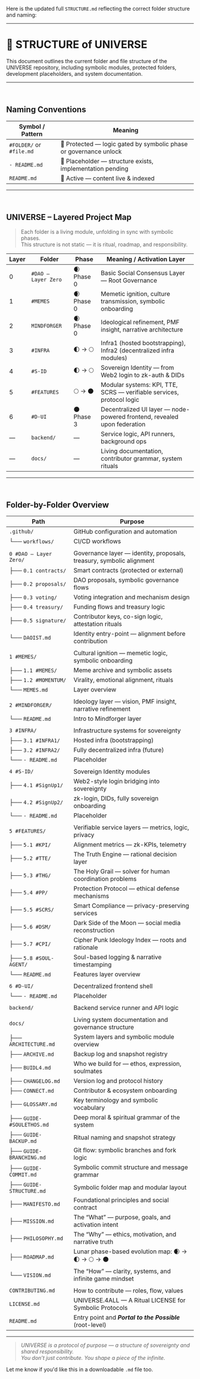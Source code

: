 Here is the updated full `STRUCTURE.md` reflecting the correct folder structure and naming:

---

# 📂 STRUCTURE of UNIVERSE

This document outlines the current folder and file structure of the UNIVERSE repository, including symbolic modules, protected folders, development placeholders, and system documentation.

---

<br>

## Naming Conventions

| Symbol / Pattern        | Meaning                                                                 |
|-------------------------|-------------------------------------------------------------------------|
| `#FOLDER/` or `#file.md`| 🔐 Protected — logic gated by symbolic phase or governance unlock       |
| `- README.md`           | 📎 Placeholder — structure exists, implementation pending               |
| `README.md`             | 📘 Active — content live & indexed                                      |

---

<br>

## UNIVERSE – Layered Project Map

> Each folder is a living module, unfolding in sync with symbolic phases.  
> This structure is not static — it is ritual, roadmap, and responsibility.

| Layer | Folder                | Phase         | Meaning / Activation Layer                                               |
|-------|-----------------------|---------------|---------------------------------------------------------------------------|
| 0     | `#DAO – Layer Zero`   | 🌒 Phase 0    | Basic Social Consensus Layer — Root Governance                            |
| 1     | `#MEMES`              | 🌒 Phase 0    | Memetic ignition, culture transmission, symbolic onboarding               |
| 2     | `MINDFORGER`          | 🌒 Phase 0    | Ideological refinement, PMF insight, narrative architecture               |
| 3     | `#INFRA`              | 🌓 → 🌕        | Infra1 (hosted bootstrapping), Infra2 (decentralized infra modules)       |
| 4     | `#S-ID`               | 🌓 → 🌕        | Sovereign Identity — from Web2 login to zk-auth & DIDs                    |
| 5     | `#FEATURES`           | 🌕 → 🌑        | Modular systems: KPI, TTE, SCRS — verifiable services, protocol logic     |
| 6     | `#D-UI`               | 🌑 Phase 3    | Decentralized UI layer — node-powered frontend, revealed upon federation  |
| —     | `backend/`            | —             | Service logic, API runners, background ops                                |
| —     | `docs/`               | —             | Living documentation, contributor grammar, system rituals                 |

---

<br>

## Folder-by-Folder Overview

| Path                           | Purpose                                                              |
|--------------------------------|----------------------------------------------------------------------|
| `.github/`                     | GitHub configuration and automation                                  |
| └── `workflows/`               | CI/CD workflows                                                      |
|                                |                                                                      |
| `0 #DAO – Layer Zero/`         | Governance layer — identity, proposals, treasury, symbolic alignment |
| ├── `0.1 contracts/`           | Smart contracts (protected or external)                              |
| ├── `0.2 proposals/`           | DAO proposals, symbolic governance flows                             |
| ├── `0.3 voting/`              | Voting integration and mechanism design                              |
| ├── `0.4 treasury/`            | Funding flows and treasury logic                                     |
| ├── `0.5 signature/`           | Contributor keys, co-sign logic, attestation rituals                 |
| └── `DAOIST.md`                | Identity entry-point — alignment before contribution                 |
|                                |                                                                      |
| `1 #MEMES/`                    | Cultural ignition — memetic logic, symbolic onboarding               |
| ├── `1.1 #MEMES/`              | Meme archive and symbolic assets                                     |
| ├── `1.2 #MOMENTUM/`           | Virality, emotional alignment, rituals                               |
| └── `MEMES.md`                 | Layer overview                                                       |
|                                |                                                                      |
| `2 #MINDFORGER/`               | Ideology layer — vision, PMF insight, narrative refinement           |
| └── `README.md`                | Intro to Mindforger layer                                            |
|                                |                                                                      |
| `3 #INFRA/`                    | Infrastructure systems for sovereignty                               |
| ├── `3.1 #INFRA1/`             | Hosted infra (bootstrapping)                                         |
| ├── `3.2 #INFRA2/`             | Fully decentralized infra (future)                                   |
| └── `- README.md`              | Placeholder                                                          |
|                                |                                                                      |
| `4 #S-ID/`                     | Sovereign Identity modules                                           |
| ├── `4.1 #SignUp1/`            | Web2-style login bridging into sovereignty                           |
| ├── `4.2 #SignUp2/`            | zk-login, DIDs, fully sovereign onboarding                           |
| └── `- README.md`              | Placeholder                                                          |
|                                |                                                                      |
| `5 #FEATURES/`                 | Verifiable service layers — metrics, logic, privacy                  |
| ├── `5.1 #KPI/`                | Alignment metrics — zk-KPIs, telemetry                               |
| ├── `5.2 #TTE/`                | The Truth Engine — rational decision layer                           |
| ├── `5.3 #THG/`                | The Holy Grail — solver for human coordination problems              |
| ├── `5.4 #PP/`                 | Protection Protocol — ethical defense mechanisms                     |
| ├── `5.5 #SCRS/`               | Smart Compliance — privacy-preserving services                       |
| ├── `5.6 #DSM/`                | Dark Side of the Moon — social media reconstruction                  |
| ├── `5.7 #CPI/`                | Cipher Punk Ideology Index — roots and rationale                     |
| ├── `5.8 #SOUL-AGENT/`         | Soul-based logging & narrative timestamping                          |
| └── `README.md`                | Features layer overview                                              |
|                                |                                                                      |
| `6 #D-UI/`                     | Decentralized frontend shell                                         |
| └── `- README.md`              | Placeholder                                                          |
|                                |                                                                      |
| `backend/`                     | Backend service runner and API logic                                 |
|                                |                                                                      |
| `docs/`                        | Living system documentation and governance structure                 |
| ├── `ARCHITECTURE.md`          | System layers and symbolic module overview                           |
| ├── `ARCHIVE.md`               | Backup log and snapshot registry                                     |
| ├── `BUIDL4.md`                | Who we build for — ethos, expression, soulmates                      |
| ├── `CHANGELOG.md`             | Version log and protocol history                                     |
| ├── `CONNECT.md`               | Contributor & ecosystem onboarding                                   |
| ├── `GLOSSARY.md`              | Key terminology and symbolic vocabulary                              |
| ├── `GUIDE-#SOULETHOS.md`      | Deep moral & spiritual grammar of the system                         |
| ├── `GUIDE-BACKUP.md`          | Ritual naming and snapshot strategy                                  |
| ├── `GUIDE-BRANCHING.md`       | Git flow: symbolic branches and fork logic                           |
| ├── `GUIDE-COMMIT.md`          | Symbolic commit structure and message grammar                        |
| ├── `GUIDE-STRUCTURE.md`       | Symbolic folder map and modular layout                               |
| ├── `MANIFESTO.md`             | Foundational principles and social contract                          |
| ├── `MISSION.md`               | The “What” — purpose, goals, and activation intent                   |
| ├── `PHILOSOPHY.md`            | The “Why” — ethics, motivation, and narrative truth                  |
| ├── `ROADMAP.md`               | Lunar phase-based evolution map: 🌒 → 🌓 → 🌕 → 🌑                  |
| └── `VISION.md`                | The “How” — clarity, systems, and infinite game mindset              |
|                                |                                                                      |
| `CONTRIBUTING.md`              | How to contribute — roles, flow, values                              |
| `LICENSE.md`                   | UNIVERSE.4ALL — A Ritual LICENSE for Symbolic Protocols              |
| `README.md`                    | Entry point and ***Portal to the Possible*** (root-level)            |

---

> _UNIVERSE is a protocol of purpose — a structure of sovereignty and shared responsibility.  
> You don’t just contribute. You shape a piece of the infinite._

Let me know if you'd like this in a downloadable `.md` file too.

